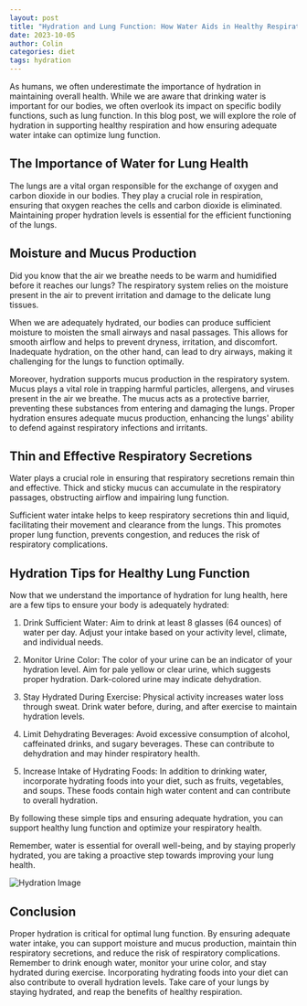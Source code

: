 ```yaml
---
layout: post
title: "Hydration and Lung Function: How Water Aids in Healthy Respiration"
date: 2023-10-05
author: Colin
categories: diet
tags: hydration
---
```


As humans, we often underestimate the importance of hydration in maintaining overall health. While we are aware that drinking water is important for our bodies, we often overlook its impact on specific bodily functions, such as lung function. In this blog post, we will explore the role of hydration in supporting healthy respiration and how ensuring adequate water intake can optimize lung function.

## The Importance of Water for Lung Health

The lungs are a vital organ responsible for the exchange of oxygen and carbon dioxide in our bodies. They play a crucial role in respiration, ensuring that oxygen reaches the cells and carbon dioxide is eliminated. Maintaining proper hydration levels is essential for the efficient functioning of the lungs.

## Moisture and Mucus Production

Did you know that the air we breathe needs to be warm and humidified before it reaches our lungs? The respiratory system relies on the moisture present in the air to prevent irritation and damage to the delicate lung tissues. 

When we are adequately hydrated, our bodies can produce sufficient moisture to moisten the small airways and nasal passages. This allows for smooth airflow and helps to prevent dryness, irritation, and discomfort. Inadequate hydration, on the other hand, can lead to dry airways, making it challenging for the lungs to function optimally.

Moreover, hydration supports mucus production in the respiratory system. Mucus plays a vital role in trapping harmful particles, allergens, and viruses present in the air we breathe. The mucus acts as a protective barrier, preventing these substances from entering and damaging the lungs. Proper hydration ensures adequate mucus production, enhancing the lungs' ability to defend against respiratory infections and irritants.

## Thin and Effective Respiratory Secretions

Water plays a crucial role in ensuring that respiratory secretions remain thin and effective. Thick and sticky mucus can accumulate in the respiratory passages, obstructing airflow and impairing lung function. 

Sufficient water intake helps to keep respiratory secretions thin and liquid, facilitating their movement and clearance from the lungs. This promotes proper lung function, prevents congestion, and reduces the risk of respiratory complications.

## Hydration Tips for Healthy Lung Function

Now that we understand the importance of hydration for lung health, here are a few tips to ensure your body is adequately hydrated:

1. Drink Sufficient Water: Aim to drink at least 8 glasses (64 ounces) of water per day. Adjust your intake based on your activity level, climate, and individual needs.

2. Monitor Urine Color: The color of your urine can be an indicator of your hydration level. Aim for pale yellow or clear urine, which suggests proper hydration. Dark-colored urine may indicate dehydration.

3. Stay Hydrated During Exercise: Physical activity increases water loss through sweat. Drink water before, during, and after exercise to maintain hydration levels.

4. Limit Dehydrating Beverages: Avoid excessive consumption of alcohol, caffeinated drinks, and sugary beverages. These can contribute to dehydration and may hinder respiratory health.

5. Increase Intake of Hydrating Foods: In addition to drinking water, incorporate hydrating foods into your diet, such as fruits, vegetables, and soups. These foods contain high water content and can contribute to overall hydration.

By following these simple tips and ensuring adequate hydration, you can support healthy lung function and optimize your respiratory health.

Remember, water is essential for overall well-being, and by staying properly hydrated, you are taking a proactive step towards improving your lung health.

![Hydration Image](https://source.unsplash.com/1600x900/?hydration)

## Conclusion

Proper hydration is critical for optimal lung function. By ensuring adequate water intake, you can support moisture and mucus production, maintain thin respiratory secretions, and reduce the risk of respiratory complications. Remember to drink enough water, monitor your urine color, and stay hydrated during exercise. Incorporating hydrating foods into your diet can also contribute to overall hydration levels. Take care of your lungs by staying hydrated, and reap the benefits of healthy respiration.